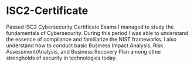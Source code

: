 # ISC2-Certificate
Passed ISC2 Cybersecurity Certificate Exams
I managed to study the fundamentals of Cybersecurity. During this period I was able to understand the essence of compliance and familiarize the NIST frameworks. 
I also understand how to conduct basic Business Impact Analysis, Risk Assessment/Analysis, and Business Recovery Plan among other strongholds of security in technologies today. 
